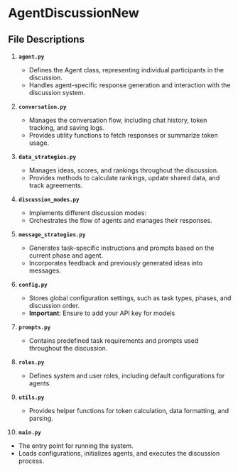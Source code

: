 # AgentDiscussionNew

## File Descriptions

1. **`agent.py`**
   - Defines the Agent class, representing individual participants in the discussion.
   - Handles agent-specific response generation and interaction with the discussion system.

2. **`conversation.py`**
   - Manages the conversation flow, including chat history, token tracking, and saving logs.
   - Provides utility functions to fetch responses or summarize token usage.

3. **`data_strategies.py`**
   - Manages ideas, scores, and rankings throughout the discussion.
   - Provides methods to calculate rankings, update shared data, and track agreements.

4. **`discussion_modes.py`**
   - Implements different discussion modes:
   - Orchestrates the flow of agents and manages their responses.

5. **`message_strategies.py`**
   - Generates task-specific instructions and prompts based on the current phase and agent.
   - Incorporates feedback and previously generated ideas into messages.

6. **`config.py`**
   - Stores global configuration settings, such as task types, phases, and discussion order.
   - **Important**: Ensure to add your API key for models

7. **`prompts.py`**
   - Contains predefined task requirements and prompts used throughout the discussion.

8. **`roles.py`**
   - Defines system and user roles, including default configurations for agents.

9. **`utils.py`**
   - Provides helper functions for token calculation, data formatting, and parsing.

10. **`main.py`**
   - The entry point for running the system.
   - Loads configurations, initializes agents, and executes the discussion process.
